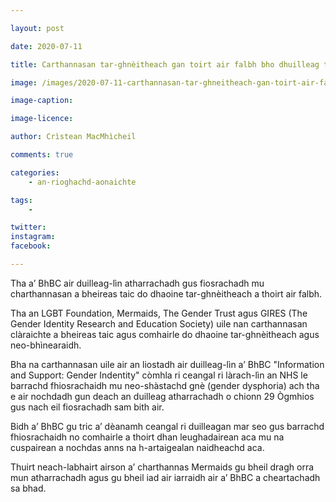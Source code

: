 ```yaml
---

layout: post

date: 2020-07-11

title: Carthannasan tar-ghnèitheach gan toirt air falbh bho dhuilleag taic a’ BhBC

image: /images/2020-07-11-carthannasan-tar-ghneitheach-gan-toirt-air-falbh-bho-dhuilleag-taic-a-bhbc.JPG

image-caption:

image-licence:

author: Crìstean MacMhìcheil

comments: true

categories:
    - an-rioghachd-aonaichte

tags:
    - 

twitter:
instagram:
facebook:

---
```


Tha a’ BhBC air duilleag-lìn atharrachadh gus fiosrachadh mu charthannasan a bheireas taic do dhaoine tar-ghnèitheach a thoirt air falbh.

<!--more-->

Tha an LGBT Foundation, Mermaids, The Gender Trust agus GIRES (The Gender Identity Research and Education Society) uile nan carthannasan clàraichte a bheireas taic agus comhairle do dhaoine tar-ghnèitheach agus neo-bhìnearaidh.

Bha na carthannasan uile air an liostadh air duilleag-lìn a’ BhBC "Information and Support: Gender Indentity" còmhla ri ceangal ri làrach-lìn an NHS le barrachd fhiosrachaidh mu neo-shàstachd gnè (gender dysphoria) ach tha e air nochdadh gun deach an duilleag atharrachadh o chionn 29 Ògmhios gus nach eil fiosrachadh sam bith air.

Bidh a’ BhBC gu tric a’ dèanamh ceangal ri duilleagan mar seo gus barrachd fhiosrachaidh no comhairle a thoirt dhan leughadairean aca mu na cuspairean a nochdas anns na h-artaigealan naidheachd aca.

Thuirt neach-labhairt airson a’ charthannas Mermaids gu bheil dragh orra mun atharrachadh agus gu bheil iad air iarraidh air a’ BhBC a cheartachadh sa bhad.